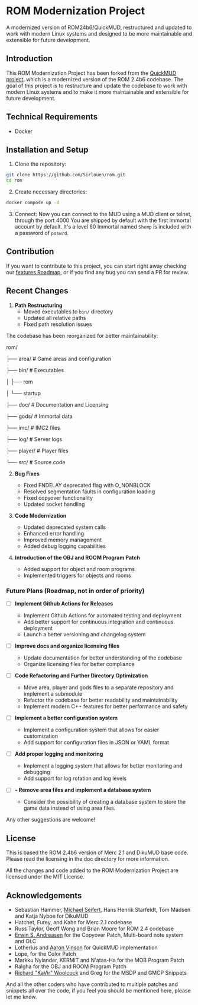 
# ROM Modernization Project

A modernized version of ROM24b6/QuickMUD, restructured and updated to work with modern Linux systems and designed to be more maintainable and extensible for future development.

## Introduction

This ROM Modernization Project has been forked from the [QuickMUD project](https://github.com/avinson/rom24-quickmud), which is a modernized version of the ROM 2.4b6 codebase. The goal of this project is to restructure and update the codebase to work with modern Linux systems and to make it more maintainable and extensible for future development.

## Technical Requirements

- Docker

## Installation and Setup

1. Clone the repository:
```bash
git clone https://github.com/Sirlouen/rom.git
cd rom
```

2. Create necessary directories:
```bash
docker compose up -d
```

3. Connect:
Now you can connect to the MUD using a MUD client or telnet, through the port 4000
You are shipped by default with the first immortal account by default. 
It's a level 60 Immortal named `Shemp` is included with a password of `psswrd`.

## Contribution

If you want to contribute to this project, you can start right away checking our [features Roadmap](https://github.com/users/SirLouen/projects/1), or if you find any bug you can send a PR for review.

## Recent Changes

1. **Path Restructuring**
   - Moved executables to `bin/` directory
   - Updated all relative paths
   - Fixed path resolution issues

The codebase has been reorganized for better maintainability:

rom/

├── area/ # Game areas and configuration

├── bin/ # Executables

│ ├── rom

│ └── startup

├── doc/ # Documentation and Licensing

├── gods/ # Immortal data

├── imc/ # IMC2 files

├── log/ # Server logs

├── player/ # Player files

└── src/ # Source code

2. **Bug Fixes**
   - Fixed FNDELAY deprecated flag with O_NONBLOCK
   - Resolved segmentation faults in configuration loading
   - Fixed copyover functionality
   - Updated socket handling

3. **Code Modernization**
   - Updated deprecated system calls
   - Enhanced error handling
   - Improved memory management
   - Added debug logging capabilities

4. **Introduction of the OBJ and ROOM Program Patch**
   - Added support for object and room programs
   - Implemented triggers for objects and rooms

### Future Plans (Roadmap, not in order of priority)

- [ ] **Implement Github Actions for Releases**
   - Implement Github Actions for automated testing and deployment
   - Add better support for continuous integration and continuous deployment
   - Launch a better versioning and changelog system

- [ ] **Improve docs and organize licensing files**
   - Update documentation for better understanding of the codebase
   - Organize licensing files for better compliance

- [ ] **Code Refactoring and Further Directory Optimization**
   - Move area, player and gods files to a separate repository and implement a submodule
   - Refactor the codebase for better readability and maintainability
   - Implement modern C++ features for better performance and safety

- [ ] **Implement a better configuration system**
   - Implement a configuration system that allows for easier customization
   - Add support for configuration files in JSON or YAML format

- [ ] **Add proper logging and monitoring**
   - Implement a logging system that allows for better monitoring and debugging
   - Add support for log rotation and log levels

- [ ] **- Remove area files and implement a database system**
   - Consider the possibility of creating a database system to store the game data instead of using area files.

Any other suggestions are welcome!

## License

This is based the ROM 2.4b6 version of Merc 2.1 and DikuMUD base code. Please read the licensing in the doc directory for more information.

All the changes and code added to the ROM Modernization Project are licensed under the MIT License.

## Acknowledgements

- Sebastian Hammer, [Michael Seifert](https://en.wikipedia.org/wiki/Michael_Seifert_(programmer)), Hans Henrik Starfeldt, Tom Madsen and Katja Nyboe for DikuMUD
- Hatchet, Furey, and Kahn for Merc 2.1 codebase
- Russ Taylor, Geoff Wong and Brian Moore for ROM 2.4 codebase
- [Erwin S. Andreasen](https://andreasen.org) for the Copyover Patch, Multi-board note system and OLC
- Lotherius and [Aaron Vinson](https://github.com/avinson) for QuickMUD implementation
- Lope, for the Color Patch
- Markku Nylander, KERMiT and N'atas-Ha for the MOB Program Patch
- Ralgha for the OBJ and ROOM Program Patch
- [Richard "KaVir" Woolcock](https://www.blogger.com/profile/16738523963280329505) and Greg for the MSDP and GMCP Snippets

And all the other coders who have contributed to multiple patches and snippets all over the code, if you feel you should be mentioned here, please let me know.
